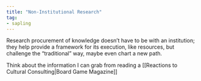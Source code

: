 ```yaml
---
title: "Non-Institutional Research"
tag: 
- sapling
---
```


Research procurement of knowledge doesn’t have to be with an institution; they help provide a framework for its execution, like resources, but challenge the “traditional” way, maybe even chart a new path. 

Think about the information I can grab from reading a [[Reactions to Cultural Consulting|Board Game Magazine]]


